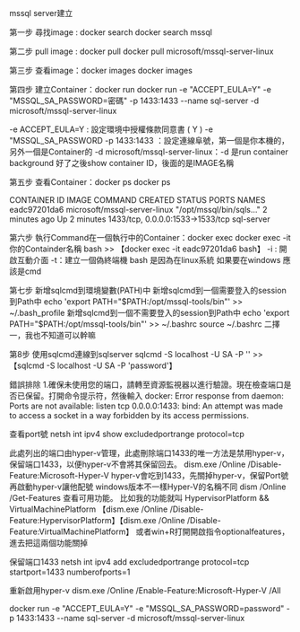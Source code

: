mssql server建立

第一步 尋找image : docker search
docker search mssql

第二步 pull image : docker pull
docker pull microsoft/mssql-server-linux

第三步 查看image：docker images
docker images

第四步 建立Container：docker run
docker run -e "ACCEPT_EULA=Y" -e "MSSQL_SA_PASSWORD=密碼" -p 1433:1433 --name sql-server -d microsoft/mssql-server-linux

-e ACCEPT_EULA=Y : 設定環境中授權條款同意書 ( Y )
-e "MSSQL_SA_PASSWORD
-p 1433:1433 ：設定連線阜號，第一個是你本機的，另外一個是Container的
-d microsoft/mssql-server-linux：-d 是run container background 好了之後show container ID，後面的是IMAGE名稱

第五步 查看Container：docker ps
docker ps

CONTAINER ID   IMAGE                          COMMAND                  CREATED         STATUS         PORTS                              NAMES
eadc97201da6   microsoft/mssql-server-linux   "/opt/mssql/bin/sqls…"   2 minutes ago   Up 2 minutes   1433/tcp, 0.0.0.0:1533->1533/tcp   sql-server

第六步 執行Command在一個執行中的Container：docker exec
docker exec -it 你的Containder名稱 bash >> 【docker exec -it eadc97201da6 bash】
-i : 開啟互動介面
-t：建立一個偽終端機
bash 是因為在linux系統 如果要在windows 應該是cmd

第七步 新增sqlcmd到環境變數(PATH)中
新增sqlcmd到一個需要登入的session到Path中 
echo 'export PATH="$PATH:/opt/mssql-tools/bin"' >> ~/.bash_profile
新增sqlcmd到一個不需要登入的session到Path中
echo 'export PATH="$PATH:/opt/mssql-tools/bin"' >> ~/.bashrc
source ~/.bashrc
二擇一，我也不知道可以幹嘛

第8步 使用sqlcmd連線到sqlserver
sqlcmd -S localhost -U SA -P '<YourPassword>' >>【sqlcmd -S localhost -U SA -P 'password'】

錯誤排除
1.確保未使用您的端口，請轉至資源監視器以進行驗證。現在檢查端口是否已保留。打開命令提示符，然後輸入
docker: Error response from daemon: 
Ports are not available: listen tcp 0.0.0.0:1433: 
bind: An attempt was made to access a socket in a way forbidden by its access permissions.

查看port號
netsh int ipv4 show excludedportrange protocol=tcp

此處列出的端口由hyper-v管理，此處刪除端口1433的唯一方法是禁用hyper-v，保留端口1433，以便hyper-v不會將其保留回去。
dism.exe /Online /Disable-Feature:Microsoft-Hyper-V
hyper-v會吃到1433，先關掉hyper-v，保留Port號再啟動hyper-v讓他配號
windows版本不一樣Hyper-V的名稱不同
dism /Online  /Get-Features  查看可用功能。
比如我的功能就叫
HypervisorPlatform && VirtualMachinePlatform
【dism.exe /Online /Disable-Feature:HypervisorPlatform】【dism.exe /Online /Disable-Feature:VirtualMachinePlatform】
或者win+R打開開啟指令optionalfeatures，進去把這兩個功能關掉
 

保留端口1433
netsh int ipv4 add excludedportrange protocol=tcp startport=1433 numberofports=1

重新啟用hyper-v
dism.exe /Online /Enable-Feature:Microsoft-Hyper-V /All

docker run -e "ACCEPT_EULA=Y" -e "MSSQL_SA_PASSWORD=password" -p 1433:1433 --name sql-server -d microsoft/mssql-server-linux